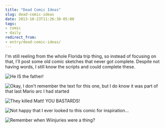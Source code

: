 ```yaml
---
title: "Dead Comic Ideas"
slug: dead-comic-ideas
date: 2013-10-23T11:26:38-05:00
tags:
- comic
- daily
redirect_from:
- entry/dead-comic-ideas/
---
```

I'm still reeling from the whole Florida trip thing, so instead of focusing on that, I'll post some old comic sketches that never got complete. Despite not having words, I still know the scripts and could complete these.

![](http://i.imgur.com/VCAoW9q.jpg "He IS the father!")

![](http://i.imgur.com/eTpbPPo.jpg "Okay, I don't remember the text for this one, but I do know it was part of that last Mario arc I had started")

![](http://i.imgur.com/nngtVla.jpg "They killed Matt! YOU BASTARDS!")

![](http://i.imgur.com/mKR38ru.jpg "Not happy that I ever looked to this comic for inspiration...")

![](http://i.imgur.com/3yMTpsu.jpg "Remember when Wiinjuries were a thing?")
